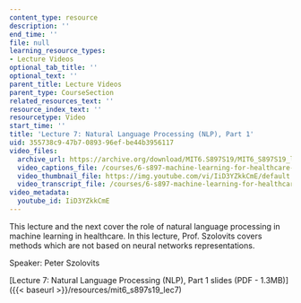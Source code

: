 ```yaml
---
content_type: resource
description: ''
end_time: ''
file: null
learning_resource_types:
- Lecture Videos
optional_tab_title: ''
optional_text: ''
parent_title: Lecture Videos
parent_type: CourseSection
related_resources_text: ''
resource_index_text: ''
resourcetype: Video
start_time: ''
title: 'Lecture 7: Natural Language Processing (NLP), Part 1'
uid: 355738c9-47b7-0893-96ef-be44b3956117
video_files:
  archive_url: https://archive.org/download/MIT6.S897S19/MIT6_S897S19_lec07_300k.mp4
  video_captions_file: /courses/6-s897-machine-learning-for-healthcare-spring-2019/4170a2b672b5564ab4217883083b3ce4_IiD3YZkkCmE.vtt
  video_thumbnail_file: https://img.youtube.com/vi/IiD3YZkkCmE/default.jpg
  video_transcript_file: /courses/6-s897-machine-learning-for-healthcare-spring-2019/a43e4d091d255a7ec35ae5f8f250841b_IiD3YZkkCmE.pdf
video_metadata:
  youtube_id: IiD3YZkkCmE
---
```


This lecture and the next cover the role of natural language processing in machine learning in healthcare. In this lecture, Prof. Szolovits covers methods which are not based on neural networks representations.

Speaker: Peter Szolovits

[Lecture 7: Natural Language Processing (NLP), Part 1 slides (PDF - 1.3MB)]({{< baseurl >}}/resources/mit6_s897s19_lec7)